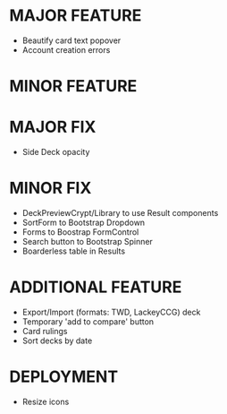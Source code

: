 # MAJOR FEATURE
* Beautify card text popover
* Account creation errors

# MINOR FEATURE

# MAJOR FIX
* Side Deck opacity
# MINOR FIX
* DeckPreviewCrypt/Library to use Result components
* SortForm to Bootstrap Dropdown
* Forms to Boostrap FormControl
* Search button to Bootstrap Spinner
* Boarderless table in Results

# ADDITIONAL FEATURE
* Export/Import (formats: TWD, LackeyCCG) deck
* Temporary 'add to compare' button
* Card rulings
* Sort decks by date

# DEPLOYMENT
* Resize icons
